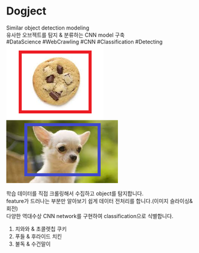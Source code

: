 # Dogject  
  Similar object detection modeling  
  유사한 오브젝트를 탐지 & 분류하는 CNN model 구축  
  #DataScience #WebCrawling #CNN #Classification #Detecting  
  ![](https://github.com/seawavve/Dogject/blob/main/chihuahua.png)
  ![](https://github.com/seawavve/Dogject/blob/main/cookie.png)
    
      
        
        
  학습 데이터를 직접 크롤링해서 수집하고 object를 탐지합니다.  
  feature가 드러나는 부분만 알아보기 쉽게 데이터 전처리를 합니다.(이미지 슬라이싱& 회전)  
  다양한 역대수상 CNN network를 구현하여 classification으로 식별합니다.  
  
  1. 치와와 & 초콜렛칩 쿠키  
  2. 푸들 & 후라이드 치킨  
  3. 불독 & 수건말이  
  
  
  
